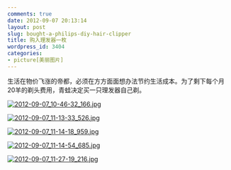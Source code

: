 ```yaml
---
comments: true
date: 2012-09-07 20:13:14
layout: post
slug: bought-a-philips-diy-hair-clipper
title: 购入理发器一枚
wordpress_id: 3404
categories:
- picture[美丽图片]
---
```


生活在物价飞涨的帝都，必须在方方面面想办法节约生活成本。为了剩下每个月20羊的剃头费用，青蛙决定买一只理发器自己剃。

[![2012-09-07_10-46-32_166.jpg](http://lh6.ggpht.com/-JYusmHTohMk/UEmTc_vR-WI/AAAAAAAAIE4/cYwrmfvHyEo/w640/2012-09-07_10-46-32_166.jpg)](https://picasaweb.google.com/108736461751011849061/20120907#5785317322689476962) 

[![2012-09-07_11-13-33_526.jpg](http://lh5.ggpht.com/-rUhpTSEC2cs/UEmTfWFeUAI/AAAAAAAAIFA/A-C03FI_C2U/w640/2012-09-07_11-13-33_526.jpg)](https://picasaweb.google.com/108736461751011849061/20120907#5785317363047878658) 

[![2012-09-07_11-14-18_959.jpg](http://lh4.ggpht.com/-2u479DESKfw/UEmTk273q2I/AAAAAAAAIFQ/slUFtgfkwxA/w640/2012-09-07_11-14-18_959.jpg)](https://picasaweb.google.com/108736461751011849061/20120907#5785317457765313378) 

[![2012-09-07_11-14-54_685.jpg](http://lh3.ggpht.com/-_EAw_badLYQ/UEmTnQzQrZI/AAAAAAAAIFY/W2ov__IfbR8/w640/2012-09-07_11-14-54_685.jpg)](https://picasaweb.google.com/108736461751011849061/20120907#5785317499068263826) 

[![2012-09-07_11-27-19_216.jpg](http://lh5.ggpht.com/-_EzKEvO6xaM/UEnKB2lAKyI/AAAAAAAAIFo/tpC1anSppOU/w640/2012-09-07_11-27-19_216.jpg)](https://picasaweb.google.com/108736461751011849061/20120907#5785377329513507618)
